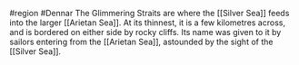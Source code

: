 #region #Dennar
The Glimmering Straits are where the [[Silver Sea]] feeds into the larger [[Arietan Sea]]. At its thinnest, it is a few kilometres across, and is bordered on either side by rocky cliffs. Its name was given to it by sailors entering from the [[Arietan Sea]], astounded by the sight of the [[Silver Sea]].